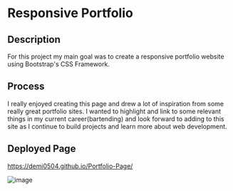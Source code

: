 # Responsive Portfolio
## Description
For this project my main goal was to create a responsive portfolio website using Bootstrap's CSS Framework. 

## Process
I really enjoyed creating this page and drew a lot of inspiration from some really great portfolio sites. I wanted to highlight and link to some relevant things in my current career(bartending) and look forward to adding to this site as I continue to build projects and learn more about web development.

## Deployed Page
https://demi0504.github.io/Portfolio-Page/

![image](https://user-images.githubusercontent.com/59584773/82737302-cb4d9000-9cf5-11ea-8b4d-7691a8e581e1.png)
